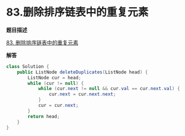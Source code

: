 # 83.删除排序链表中的重复元素

**题目描述**

[83. 删除排序链表中的重复元素](https://leetcode-cn.com/problems/remove-duplicates-from-sorted-list/)

**解答**

```java
class Solution {
    public ListNode deleteDuplicates(ListNode head) {
        ListNode cur = head;
        while (cur != null) {
            while (cur.next != null && cur.val == cur.next.val) {
                cur.next = cur.next.next;
            }
            cur = cur.next;
        }
        return head;
    }
}
```
